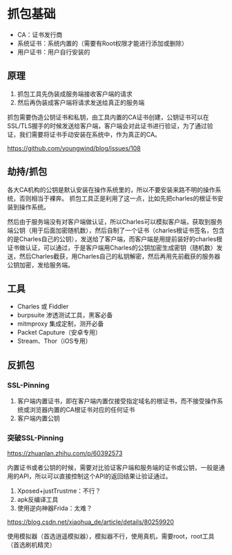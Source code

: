 # 抓包基础

- CA：证书发行商
- 系统证书：系统内置的（需要有Root权限才能进行添加或删除）
- 用户证书：用户自行安装的

## 原理

1. 抓包工具先伪装成服务端接收客户端的请求
2. 然后再伪装成客户端将请求发送给真正的服务端

抓包需要伪造公钥证书和私钥，由工具内置的CA证书创建，公钥证书可以在SSL/TLS握手的时候发送给客户端，客户端会对此证书进行验证，为了通过验证，我们需要将证书手动安装在系统中，作为真正的CA。

<https://github.com/youngwind/blog/issues/108>

## 劫持/抓包

各大CA机构的公钥是默认安装在操作系统里的，所以不要安装来路不明的操作系统，否则相当于裸奔。
抓包工具正是利用了这一点，比如先把charles的根证书安装到操作系统。

然后由于服务端没有对客户端做认证，所以Charles可以模拟客户端，获取到服务端公钥（用于后面加密随机数），然后自制了一个证书（charles根证书签名，包含的是Charles自己的公钥），发送给了客户端，而客户端是用提前装好的charles根证书做认证，可以通过，于是客户端用Charles的公钥加密生成密钥（随机数）发送，然后Charles截获，用Charles自己的私钥解密，然后再用先前截获的服务器公钥加密，发给服务端。

## 工具

- Charles 或 Fiddler
- burpsuite 渗透测试工具，黑客必备
- mitmproxy 集成定制，测开必备
- Packet Caputure（安卓专用）
- Stream、Thor（iOS专用）

## 反抓包

### SSL-Pinning

1. 客户端内置证书，即在客户端内置仅接受指定域名的根证书，而不接受操作系统或浏览器内置的CA根证书对应的任何证书
2. 客户端内置公钥

### 突破SSL-Pinning

<https://zhuanlan.zhihu.com/p/60392573>

内置证书或者公钥的时候，需要对比验证客户端和服务端的证书或公钥，一般是通用的API，所以可以直接控制这个API的返回结果让验证通过。

1. Xposed+justTrustme：不行？
2. apk反编译工具
3. 使用逆向神器Frida：太难？

<https://blog.csdn.net/xiaohua_de/article/details/80259920>

使用模拟器（首选逍遥模拟器），模拟器不行，使用真机，需要root，root工具（首选刷机精灵）
